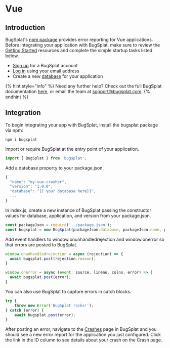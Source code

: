 # Vue

## Introduction

BugSplat's [npm package](https://www.npmjs.com/package/bugsplat) provides error reporting for Vue applications. Before integrating your application with BugSplat, make sure to review the [Getting Started](../../) resources and complete the simple startup tasks listed below.

* [Sign up](https://app.bugsplat.com/v2/sign-up) for a BugSplat account
* [Log in](https://app.bugsplat.com/auth0/login) using your email address
* Create a new [database](https://app.bugsplat.com/v2/settings/company/databases) for your application

{% hint style="info" %}
Need any further help? Check out the full BugSplat documentation [here](../../../../), or email the team at [support@bugsplat.com](mailto:support@bugsplat.com).
{% endhint %}

## Integration

To begin integrating your app with BugSplat, install the bugsplat package via npm:

```
npm i bugsplat
```

Import or require BugSplat at the entry point of your application.

```typescript
import { BugSplat } from 'bugsplat';
```

Add a database property to your package.json.

```typescript
{
  "name": "my-vue-crasher",
  "version": "1.0.0",
  "database": "{{ your database here}}",
  ...
}
```

In index.js, create a new instance of BugSplat passing the constructor values for database, application, and version from your package.json.

```typescript
const packageJson = require('../package.json');
const bugsplat = new BugSplat(packageJson.database, packageJson.name, packageJson.version);
```

Add event handlers to window.onunhandledrejection and window.onerror so that errors are posted to BugSplat.

```typescript
window.onunhandledrejection = async (rejection) => {
  await bugsplat.post(rejection.reason);
}

window.onerror = async (event, source, lineno, colno, error) => {
  await bugsplat.post(error);
}
```

You can also use BugSplat to capture errors in catch blocks.

```typescript
try {
    throw new Error('BugSplat rocks!');
} catch (error) {
    await bugsplat.post(error);
}
```

After posting an error, navigate to the [Crashes](https://app.bugsplat.com/v2/crashes) page in BugSplat and you should see a new error report for the application you just configured. Click the link in the ID column to see details about your crash on the Crash page.
